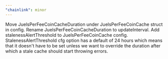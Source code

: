 ```yaml
---
"chainlink": minor
---
```


Move JuelsPerFeeCoinCacheDuration under JuelsPerFeeCoinCache struct in config. Rename JuelsPerFeeCoinCacheDuration to updateInterval. Add stalenessAlertThreshold to  JuelsPerFeeCoinCache config.
StalenessAlertThreshold cfg option has a default of 24 hours which means that it doesn't have to be set unless we want to override the duration after which a stale cache should start throwing errors.
